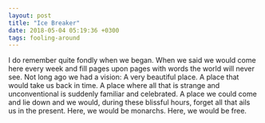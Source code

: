 ```yaml
---
layout: post
title: "Ice Breaker"
date: 2018-05-04 05:19:36 +0300
tags: fooling-around
---
```


<span class="dropcaps">I</span> do remember quite fondly when we began. When we said we would come here every week and fill pages upon pages with words the world will never see. Not long ago we had a vision: A very beautiful place. A place that would take us back in time. A place where all that is strange and unconventional is suddenly familiar and celebrated. A place we could come and lie down and we would, during these blissful hours, forget all that ails us in the present. Here, we would be monarchs. Here, we would be free.